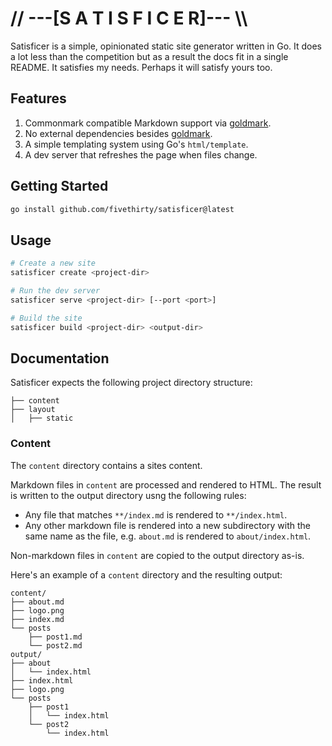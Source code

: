 # // ---[S A T I S F I C E R]--- \\\\

Satisficer is a simple, opinionated static site generator written in Go. It does
a lot less than the competition but as a result the docs fit in a single README.
It satisfies my needs. Perhaps it will satisfy yours too.

## Features

1. Commonmark compatible Markdown support via [goldmark](https://github.com/yuin/goldmark).
2. No external dependencies besides [goldmark](https://github.com/yuin/goldmark).
3. A simple templating system using Go's `html/template`.
4. A dev server that refreshes the page when files change.

## Getting Started

```bash
go install github.com/fivethirty/satisficer@latest
```

## Usage

```bash
# Create a new site
satisficer create <project-dir>

# Run the dev server
satisficer serve <project-dir> [--port <port>]

# Build the site
satisficer build <project-dir> <output-dir>
```

## Documentation

Satisficer expects the following project directory structure:

```
├── content
├── layout
│   ├── static
```

### Content

The `content` directory contains a sites content.

Markdown files in `content` are processed and rendered to HTML. The result is
written to the output directory usng the following rules:

- Any file that matches `**/index.md` is rendered to `**/index.html`.
- Any other markdown file is rendered into a new subdirectory with the same
  name as the file, e.g. `about.md` is rendered to `about/index.html`.

Non-markdown files in `content` are copied to the output directory as-is.

Here's an example of a `content` directory and the resulting output:

```
content/
├── about.md
├── logo.png
├── index.md
└── posts
    ├── post1.md
    └── post2.md
output/
├── about
│   └── index.html
├── index.html
├── logo.png
└── posts
    ├── post1
    │   └── index.html
    └── post2
        └── index.html
```

